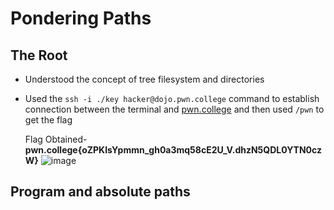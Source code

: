 # Pondering Paths  

## The Root
- Understood the concept of tree filesystem and directories
- Used the `ssh -i ./key hacker@dojo.pwn.college` command to establish connection between the terminal and [pwn.college](https://pwn.college/) and then used `/pwn` to get the flag
  
  Flag Obtained- **pwn.college{oZPKIsYpmmn_gh0a3mq58cE2U_V.dhzN5QDL0YTN0czW}**
  ![image](https://github.com/user-attachments/assets/b2d4d97b-bae9-44b0-bdd5-389b5cacc9f8)

## Program and absolute paths

  

